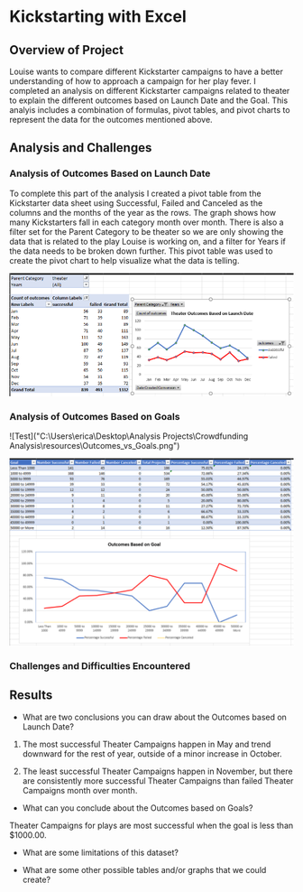 # Kickstarting with Excel

## Overview of Project

  Louise wants to compare different Kickstarter campaigns to have a better understanding of how to approach a campaign for her play fever. I completed an analysis on different Kickstarter campaigns related to theater to explain the different outcomes based on Launch Date and the Goal. This analyis includes a combination of formulas, pivot tables, and pivot charts to represent the data for the outcomes mentioned above.  

## Analysis and Challenges

### Analysis of Outcomes Based on Launch Date

  To complete this part of the analysis I created a pivot table from the Kickstarter data sheet using Successful, Failed and Canceled as the columns and the months of the year as the rows. The graph shows how many Kickstarters fall in each category month over month. There is also a filter set for the Parent Category to be theater so we are only showing the data that is related to the play Louise is working on, and a filter for Years if the data needs to be broken down further. This pivot table was used to create the pivot chart to help visualize what the data is telling. 
  
  ![Outcomes Based on Launch Date](https://github.com/ericajini/kickstarter-analysis/blob/main/reference1.png)
  
### Analysis of Outcomes Based on Goals

![Test]("C:\Users\erica\Desktop\Analysis Projects\Crowdfunding Analysis\resources\Outcomes_vs_Goals.png")

  ![Outcomes Based on Goal](https://github.com/ericajini/kickstarter-analysis/blob/main/reference2.png)

### Challenges and Difficulties Encountered

## Results

- What are two conclusions you can draw about the Outcomes based on Launch Date?

1. The most successful Theater Campaigns happen in May and trend downward for the rest of year, outside of a minor increase in October.

2. The least successful Theater Campaigns happen in November, but there are consistently more successful Theater Campaigns than failed Theater Campaigns month over month. 

- What can you conclude about the Outcomes based on Goals?

Theater Campaigns for plays are most successful when the goal is less than $1000.00. 

- What are some limitations of this dataset?

- What are some other possible tables and/or graphs that we could create?
